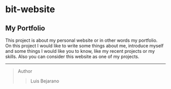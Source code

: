 # bit-website
## My Portfolio

This project is about my personal website or in other words my portfolio.  
On this project I would like to write some things about me, introduce myself and some things I would like you to know, like my recent projects or my skills. 
Also you can consider this website as one of my projects. 

---
>Author
>> Luis Bejarano 
